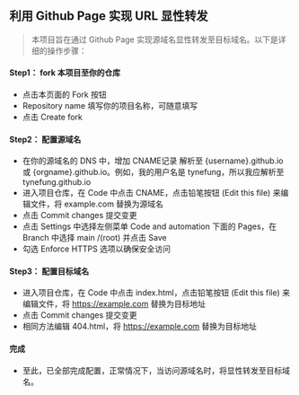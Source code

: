## 利用 Github Page 实现 URL 显性转发
> 本项目旨在通过 Github Page 实现源域名显性转发至目标域名。以下是详细的操作步骤：

#### Step1： fork 本项目至你的仓库

* 点击本页面的 Fork 按钮  
* Repository name 填写你的项目名称，可随意填写  
* 点击 Create fork    

#### Step2： 配置源域名

* 在你的源域名的 DNS 中，增加 CNAME记录 解析至 {username}.github.io 或 {orgname}.github.io。例如，我的用户名是 tynefung，所以我应解析至 tynefung.github.io  
* 进入项目仓库，在 Code 中点击 CNAME，点击铅笔按钮 (Edit this file) 来编辑文件，将 example.com 替换为源域名   
* 点击 Commit changes 提交变更   
* 点击 Settings 中选择左侧菜单 Code and automation 下面的 Pages，在 Branch 中选择 main /(root) 并点击 Save  
* 勾选 Enforce HTTPS 选项以确保安全访问  

#### Step3： 配置目标域名

* 进入项目仓库，在 Code 中点击 index.html，点击铅笔按钮 (Edit this file) 来编辑文件，将 https://example.com 替换为目标地址  
* 点击 Commit changes 提交变更   
* 相同方法编辑 404.html，将 https://example.com 替换为目标地址  

#### 完成

* 至此，已全部完成配置，正常情况下，当访问源域名时，将显性转发至目标域名。
